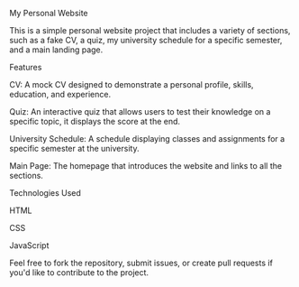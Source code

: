 

My Personal Website

This is a simple personal website project that includes a variety of sections, such as a fake CV, a quiz, my university schedule for a specific semester, and a main landing page.

Features

CV: A mock CV designed to demonstrate a personal profile, skills, education, and experience.

Quiz: An interactive quiz that allows users to test their knowledge on a specific topic, it displays the score at the end.

University Schedule: A schedule displaying classes and assignments for a specific semester at the university.

Main Page: The homepage that introduces the website and links to all the sections.


Technologies Used

HTML

CSS

JavaScript


Feel free to fork the repository, submit issues, or create pull requests if you'd like to contribute to the project.

